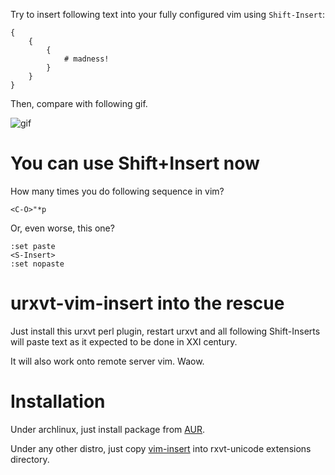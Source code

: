 Try to insert following text into your fully configured vim using `Shift-Insert`:

```
{
    {
        {
            # madness!
        }
    }
}
```

Then, compare with following gif.

![gif](https://cloud.githubusercontent.com/assets/674812/5927093/15b527c6-a692-11e4-85c1-fbe4a49c4ebc.gif)


You can use Shift+Insert now
============================

How many times you do following sequence in vim?

```
<C-O>"*p
```

Or, even worse, this one?

```
:set paste
<S-Insert>
:set nopaste
```

urxvt-vim-insert into the rescue
================================

Just install this urxvt perl plugin, restart urxvt and all following
Shift-Inserts will paste text as it expected to be done in XXI century.

It will also work onto remote server vim. Waow.

Installation
============

Under archlinux, just install package from
[AUR](https://aur.archlinux.org/packages/urxvt-vim-insert/).

Under any other distro, just copy [vim-insert](vim-insert) into rxvt-unicode extensions directory.
